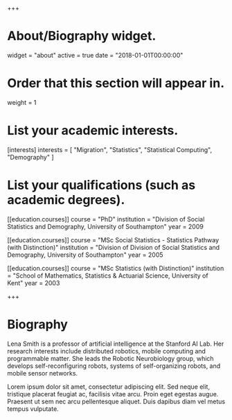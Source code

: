 +++
# About/Biography widget.
widget = "about"
active = true
date = "2018-01-01T00:00:00"

# Order that this section will appear in.
weight = 1

# List your academic interests.
[interests]
  interests = [
    "Migration",
    "Statistics",
    "Statistical Computing",
    "Demography"
  ]

# List your qualifications (such as academic degrees).
[[education.courses]]
  course = "PhD"
  institution = "Division of Social Statistics and Demography, University of Southampton"
  year = 2009

[[education.courses]]
  course = "MSc Social Statistics - Statistics Pathway (with Distinction)"
  institution = "Division of Division of Social Statistics and Demography, University of Southampton"
  year =  2005

[[education.courses]]
  course = "MSc Statistics (with Distinction)"
  institution = "School of Mathematics, Statistics & Actuarial Science, University of Kent"
  year = 2003
 
+++

# Biography

Lena Smith is a professor of artificial intelligence at the Stanford AI Lab. Her research interests include distributed robotics, mobile computing and programmable matter. She leads the Robotic Neurobiology group, which develops self-reconfiguring robots, systems of self-organizing robots, and mobile sensor networks.

Lorem ipsum dolor sit amet, consectetur adipiscing elit. Sed neque elit, tristique placerat feugiat ac, facilisis vitae arcu. Proin eget egestas augue. Praesent ut sem nec arcu pellentesque aliquet. Duis dapibus diam vel metus tempus vulputate. 
